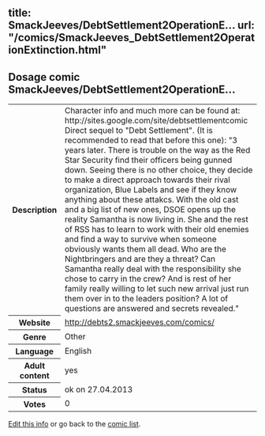 title: SmackJeeves/DebtSettlement2OperationE...
url: "/comics/SmackJeeves_DebtSettlement2OperationExtinction.html"
---
Dosage comic SmackJeeves/DebtSettlement2OperationE...
-----------------------------------------

<p id="msg"></p>
<script type="text/javascript">
if (window.location.search === '?edit_info_mail=sent_ok') {
  var elem = document.getElementById("msg");
  elem.innerHTML = 'Edited information sucessfully sent.';
  elem.className = 'ok';
}
</script>
<table class="comicinfo">
<tr>
<th>Description</th><td>Character info and much more can be found at: http://sites.google.com/site/debtsettlementcomic Direct sequel to &quot;Debt Settlement&quot;. (It is recommended to read that before this one): &quot;3 years later. There is trouble on the way as the Red Star Security find their officers being gunned down. Seeing there is no other choice, they decide to make a direct approach towards their rival organization, Blue Labels and see if they know anything about these attakcs. With the old cast and a big list of new ones, DSOE opens up the reality Samantha is now living in. She and the rest of RSS has to learn to work with their old enemies and find a way to survive when someone obviously wants them all dead. Who are the Nightbringers and are they a threat? Can Samantha really deal with the responsibility she chose to carry in the crew? And is rest of her family really willing to let such new arrival just run them over in to the leaders position? A lot of questions are answered and secrets revealed.&quot;</td>
</tr>
<tr>
<th>Website</th><td><a href="http://debts2.smackjeeves.com/comics/">http://debts2.smackjeeves.com/comics/</a></td>
</tr>
<tr>
<th>Genre</th><td>Other</td>
</tr>
<tr>
<th>Language</th><td>English</td>
</tr>
<tr>
<th>Adult content</th><td>yes</td>
</tr>
<tr>
<th>Status</th><td>ok on 27.04.2013</td>
</tr>
<tr>
<th>Votes</th><td>0</td>
</tr>
</table>

[Edit this info](SmackJeeves_DebtSettlement2OperationExtinction_edit.html) or go back to the [comic list](../comic-index.html).
